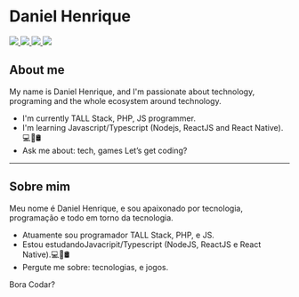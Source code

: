 # Daniel Henrique

<a href="https://www.linkedin.com/in/danielhsantos">
 <img src="https://img.shields.io/badge/Linkedin-blue?style=flat-square&logo=Linkedin" />
</a>

<a href="https://twitter.com/danielhsantos">
 <img src="https://img.shields.io/badge/Twitter-gray?style=flat-square&logo=twitter" />
</a>

<a href="https://www.instagram.com/danielhsantos">
 <img src="https://img.shields.io/badge/Instagram-red?style=flat-square&logo=instagram&logoColor=white" />
</a>

<a href="mailto:medanielsantos@gmail.com">
 <img src="https://img.shields.io/badge/-Email-c14438?style=flat-square&logo=Gmail&logoColor=white" />
</a>

## About me 

My name is Daniel Henrique, and I'm passionate about technology, programing and the whole ecosystem around technology.
- I'm currently TALL Stack, PHP, JS programmer. 
- I'm learning Javascript/Typescript (Nodejs, ReactJS and React Native).💻📱🛢
- Ask me about: tech, games
Let’s get coding?

------------------

## Sobre mim 

Meu nome é Daniel Henrique, e sou apaixonado por tecnologia, programação e todo em torno da tecnologia.
- Atuamente sou programador TALL Stack, PHP, e JS.
- Estou estudandoJavacripit/Typescript (NodeJS, ReactJS e React Native).💻📱🛢
- Pergute me sobre: tecnologias, e jogos.

Bora Codar?
